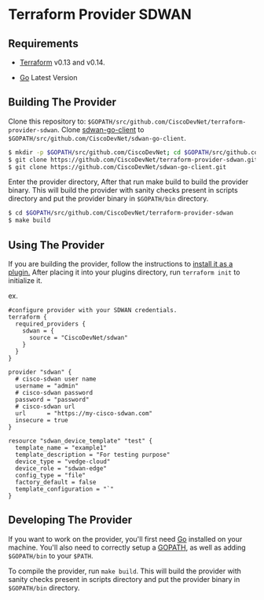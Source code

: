 # Terraform Provider SDWAN

Requirements
------------

- [Terraform](https://www.terraform.io/downloads.html) v0.13 and v0.14.

- [Go](https://golang.org/doc/install) Latest Version

## Building The Provider ##
Clone this repository to: `$GOPATH/src/github.com/CiscoDevNet/terraform-provider-sdwan`.
Clone [sdwan-go-client](https://github.com/CiscoDevNet/sdwan-go-client) to `$GOPATH/src/github.com/CiscoDevNet/sdwan-go-client`.

```sh
$ mkdir -p $GOPATH/src/github.com/CiscoDevNet; cd $GOPATH/src/github.com/CiscoDevNet
$ git clone https://github.com/CiscoDevNet/terraform-provider-sdwan.git
$ git clone https://github.com/CiscoDevNet/sdwan-go-client.git
```

Enter the provider directory, After that run make build to build the provider binary. This will build the provider with sanity checks present in scripts directory and put the provider binary in `$GOPATH/bin` directory.

```sh
$ cd $GOPATH/src/github.com/CiscoDevNet/terraform-provider-sdwan
$ make build

```


Using The Provider
------------------
If you are building the provider, follow the instructions to [install it as a plugin.](https://www.terraform.io/docs/plugins/basics.html#installing-a-plugin) After placing it into your plugins directory, run `terraform init` to initialize it.

ex.
```hcl
#configure provider with your SDWAN credentials.
terraform {
  required_providers {
    sdwan = {
      source = "CiscoDevNet/sdwan"
    }
  }
}

provider "sdwan" {
  # cisco-sdwan user name
  username = "admin"
  # cisco-sdwan password
  password = "password"
  # cisco-sdwan url
  url      = "https://my-cisco-sdwan.com"
  insecure = true
}

resource "sdwan_device_template" "test" {
  template_name = "example1"
  template_description = "For testing purpose"
  device_type = "vedge-cloud"
  device_role = "sdwan-edge"
  config_type = "file"
  factory_default = false
  template_configuration = "`"
}
```


Developing The Provider
-----------------------
If you want to work on the provider, you'll first need [Go](http://www.golang.org) installed on your machine. You'll also need to correctly setup a [GOPATH](http://golang.org/doc/code.html#GOPATH), as well as adding `$GOPATH/bin` to your `$PATH`.

To compile the provider, run `make build`. This will build the provider with sanity checks present in scripts directory and put the provider binary in `$GOPATH/bin` directory.